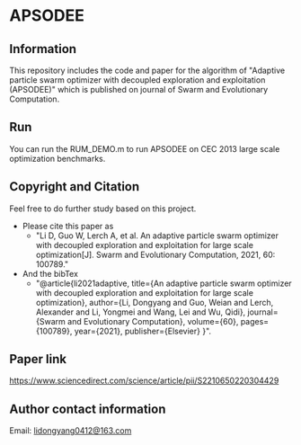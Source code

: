 # APSODEE
## Information 
This repository includes the code and paper for the algorithm of "Adaptive particle swarm optimizer with decoupled exploration and exploitation (APSODEE)" which is published on journal of Swarm and Evolutionary Computation. 

## Run
You can run the RUM_DEMO.m to run APSODEE on CEC 2013 large scale optimization benchmarks.

## Copyright and Citation 
Feel free to do further study based on this project.  
- Please cite this paper as  
  - "Li D, Guo W, Lerch A, et al. An adaptive particle swarm optimizer with decoupled exploration and exploitation for large scale optimization[J]. Swarm and Evolutionary Computation, 2021, 60: 100789."  
- And the bibTex  
  - "@article{li2021adaptive,
  title={An adaptive particle swarm optimizer with decoupled exploration and exploitation for large scale optimization},
  author={Li, Dongyang and Guo, Weian and Lerch, Alexander and Li, Yongmei and Wang, Lei and Wu, Qidi},
  journal={Swarm and Evolutionary Computation},
  volume={60},
  pages={100789},
  year={2021},
  publisher={Elsevier}
}". 
## Paper link
https://www.sciencedirect.com/science/article/pii/S2210650220304429

## Author contact information
Email: lidongyang0412@163.com

